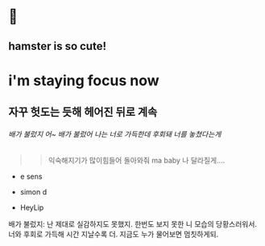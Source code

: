 :hamster:
=========
hamster is so cute!
-------------------

# i'm staying focus now
## 자꾸 헛도는 듯해 헤어진 뒤로 계속
###### 배가 불렀지 어~ 배가 불렀어 나는 너로 가득한데 후회돼 너를 놓쳤다는게 
>	> 익숙해지기가 많이힘들어 돌아와줘 ma baby 나 달라질게....

* e sens
 + simon d
  - HeyLip

배가 불렀지:
난 제대로 실감하지도 못했지.
	한번도 보지 못한 니 모습의 당황스러워서.
너와 후회로 가득해 시간 지날수록 더.
	지금도 누가 물어보면 멈칫하게되. 
